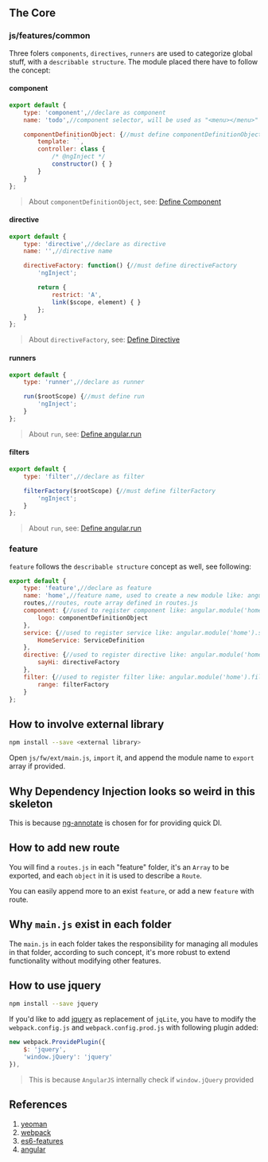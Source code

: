 ## The Core ##

### js/features/common ###

Three folers `components`, `directives`, `runners` are used to categorize global stuff, with a `describable structure`. The module placed there have to follow the concept:

#### component ####

```javascript
export default {
    type: 'component',//declare as component
    name: 'todo',//component selector, will be used as "<menu></menu>" in template

    componentDefinitionObject: {//must define componentDefinitionObject
        template: ``,
        controller: class {
            /* @ngInject */
            constructor() { }
        }
    }
};
```

>About `componentDefinitionObject`, see: [Define Component](https://github.com/toddmotto/angular-styleguide#stateless-components)

#### directive ####

```javascript
export default {
    type: 'directive',//declare as directive
    name: '',//directive name

    directiveFactory: function() {//must define directiveFactory
        'ngInject';

        return {
            restrict: 'A',
            link($scope, element) { }
        };
    }
};
```

>About `directiveFactory`, see: [Define Directive](https://github.com/toddmotto/angular-styleguide#constants-or-classes)

#### runners ####
```javascript
export default {
    type: 'runner',//declare as runner

    run($rootScope) {//must define run
        'ngInject';
    }
};
```

>About `run`, see: [Define angular.run](https://docs.angularjs.org/api/ng/type/angular.Module#run)

#### filters ####
```javascript
export default {
    type: 'filter',//declare as filter

    filterFactory($rootScope) {//must define filterFactory
        'ngInject';
    }
};
```

>About `run`, see: [Define angular.run](https://docs.angularjs.org/api/ng/type/angular.Module#run)

### feature ###

`feature` follows the `describable structure` concept as well, see following:

```javascript
export default {
    type: 'feature',//declare as feature
    name: 'home',//feature name, used to create a new module like: angular.module('home', [])
    routes,//routes, route array defined in routes.js
    component: {//used to register component like: angular.module('home').component('logo', componentDefinitionObject)
        logo: componentDefinitionObject
    },
    service: {//used to register service like: angular.module('home').service('HomeService', ServiceDefinition)
        HomeService: ServiceDefinition
    },
    directive: {//used to register directive like: angular.module('home').directive('sayHi', directiveFactory)
        sayHi: directiveFactory
    },
    filter: {//used to register filter like: angular.module('home').filter('range', filterFactory)
        range: filterFactory
    }
};
```

## How to involve external library ##

```bash
npm install --save <external library>
```

Open `js/fw/ext/main.js`, `import` it, and append the module name to `export` array if provided.

## Why Dependency Injection looks so weird in this skeleton ##

This is because [ng-annotate](https://github.com/olov/ng-annotate) is chosen for for providing quick DI.

## How to add new route ##

You will find a `routes.js` in each "feature" folder, it's an `Array` to be exported, and each `object` in it is used to describe a `Route`.

You can easily append more to an exist `feature`, or add a new `feature` with route.

## Why `main.js` exist in each folder ##

The `main.js` in each folder takes the responsibility for managing all modules in that folder, according to such concept, it's more robust to extend functionality without modifying other features.

## How to use jquery ##

```bash
npm install --save jquery
```

If you'd like to add [jquery](http://jquery.com/) as replacement of `jqLite`, you have to modify the `webpack.config.js` and `webpack.config.prod.js` with following plugin added:

```javascript
new webpack.ProvidePlugin({
    $: 'jquery',
    'window.jQuery': 'jquery'
}),
```

>This is because `AngularJS` internally check if `window.jQuery` provided


## References ##

1. [yeoman](http://yeoman.io/)
2. [webpack](http://webpack.github.io/)
3. [es6-features](https://github.com/lukehoban/es6features)
4. [angular](https://angularjs.org/)
